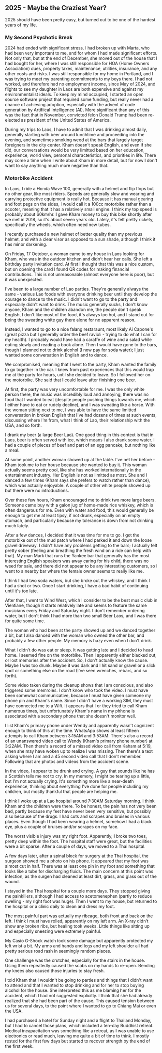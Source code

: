 ## 2025 - Maybe the Craziest Year?

2025 should have been pretty easy, but turned out to be one of the hardest years of my life.

### My Second Psychotic Break

2024 had ended with significant stress. I had broken up with Marta, who had been very important to me, and for whom I had made significant efforts. Not only that, but at the end of December, she moved out of the house that I had bought for her, where I was still responsible for HOA (Home Owners Association) dues, property taxes, maintenance, utilities, insurance, and any other costs and risks. I was still responsible for my home in Portland, and I was trying to meet my parenting commitments to my boys there. I had not worked, and therefore had no employment income, since May of 2024, and flights to see my daughter in Laos are both expensive and against my environmentalist ideals. To keep my mind occupied, I started an open source software project that required some funding, but really never had a chance of achieving adoption, especially with the advent of code generation by Artifiical Intelligence (AI). More significant than any of this was the fact that in November, convicted felon Donald Trump had been re-elected as president of the United States of America. 

During my trips to Laos, I have to admit that I was drinking almost daily, generally starting with beer around lunchtime and proceeding into the evening, and sometimes smoking weed at the bars that largely target foreigners in the city center. Kham doesn't speak English, and even if she did, our conversations would be very limitted based on her education, experience, world view, personal characteristics, and priorities in life. There may come a time when I write about Kham in more detail, but for now I don't want to say anything much more negative than that.



### Motorbike Accident

In Laos, I ride a Honda Wave 100, generally with a helmet and flip flops but no other gear, like most riders. Speeds are generally slow and wearing and carrying protective equipment is really hot. Because it has manual gearing and foot pegs on the sides, I would call it a 100cc motorbike rather than a scooter, meaning that it has a relatively small engine. I think my top speed is probably about 60km/hr. I gave Kham money to buy this bike shortly after we met in 2018, so it's about seven years old. Lately, it's felt pretty rickety, specifically the wheels, which often need new tubes. 

I recently purchased a new helmet of better quality than my previous helmet, and with a clear visor as opposed to a sun shade, although I think it has minor darkening. 

On Friday, 17 October, a woman came to my house in Laos looking for Kham, who was in the outdoor kitchen and didn't hear her calls. She left a birthday party invitation card. At first I thought that this was a nice custom, but on opening the card I found QR codes for making financial contributions. This is not unreasonable (almost everyone here is poor), but it was unexpected.

I've been to a large number of Lao parties. They're generally always the same - various Lao foods with everyone drinking beer until they develop the courage to dance to the music. I didn't want to go to the party and especially didn't want to drink. The music generally sucks, I don't know anyone, Kham and the children abandon me, the people don't speak English, I don't like most of the food, it's always too hot, and I stand out for being the sweating white guy there alone for no apparent reason.

Instead, I wanted to go to a nice falang restaraunt, most likely Ai Capone's (great pizza but I generally order the beef ravioli - trying to do what I can for my health). I probably would have had a caraffe of wine and a salad while eating slowly and reading a book alone. Then I would have gone to the bars, though I planned not to drink alcohol (I now pay for soda water); I just wanted some conversation in English and to dance.

We compromised, meaning that I went to the party, Kham wanted the family to go together in the car. I knew from past experiences that this would trap me at the party for hours, until she decided to leave. So I followed her on the motorbike. She said that I could leave after finishing one beer.

At first, the party was very uncomfortable for me. I was the only white person there, the music was incredibly loud and annoying, there was no food that I wanted to eat (despite people pushing things towards me, which I either have to eat or rudely decline), and I was sweating like a horse. With the woman sitting next to me, I was able to have the same limitted conversation in broken English that I've had dozens of times at such events, discussing where I'm from, what I think of Lao, their relationship with the USA, and so forth.

I drank my beer (a large Beer Lao). One good thing in this context is that in Laos, beer is often served with ice, which means I also drank some water. I had a couple of pieces of beef and part of an egg pancake, but nothing like a meal. 

At some point, another woman showed up at the table. I've net her before - Kham took me to her house because she wanted to buy it. This woman actually seems pretty cool, like she has worked internationally in the entertainment industry. Her English is not as limitted as most. She and I danced a few times (Kham says she prefers to watch rather than dance), which was actually enjoyable. A couple of other white people showed up but there were no introductions. 

Over these few hours, Kham encouraged me to drink two more large beers. Someone came buy with a galon jug of home-made rice whiskey, which is often dangerous for me. Even with water and food, this would generally be enough to get me at least tipsy, if not drunk, especially on an empty stomach, and particularly because my tolerance is down from not drinking much lately. 

After a few dances, I decided that it was time for me to go. I got the motorbike out of the mud patch where I had parked it and down the loose gravel driveway. I didn't have any problems getting to the bars; I actually felt pretty sober (feeling and breathing the fresh wind on a ride can help with that). My man Mark that runs the Yankee bar that generally has the most interesting English speakers was away caring for his child, there was no weed for sale, and there did not appear to be any interesting customers, so I went to a nearby bar where the female owner seems to really like me.

I think I had two soda waters, but she broke out the whiskey, and I think I had a shot or two. Once I start drinking, I have a bad habit of continuing until it's too late.

After that, I went to Wind West, which I consider to be the best music club in Vientiane, though it starts relatively late and seems to feature the same musicians every Friday and Saturday night. I don't remember ordering water, but I don't think I had more than two small Beer Laos, and I was there for quite some time.

The woman who had been at the party showed up and we danced together a bit, but I also danced with the woman who owned the other bar, and probably a few other people. My memory is hazy even when I don't drink.

What I didn't do was eat or sleep. It was getting late and I decided to head home. I seemed fine on the motorbike. Then I apparently either blacked out, or lost memories after the accident. So, I don't actually know the cause. Maybe I was too drunk. Maybe it was dark and I hit sand or gravel or a slick spot or something else on the road (I've seen wrenches, rebars, and so forth).

Some video taken during the cleanup shows that I am conscious, and also triggered some memroies. I don't know who took the video. I must have been somewhat communicative, because I must have given someone my phone pin and Kham's name. Since I didn't have a working SIM, they must have connected me to a Wifi. It appears that I or they tried to call Kham numerous times, but unfortunately Kham's name in my phhone is associated with a secondary phone that she doesn't monitor well.

I list Kham's primary phone under Wendy and apparently wasn't cognizent enough to think of this at the time. WhatsApp shows at least fifteen attempts to call Kham between 3:15AM and 3:53AM. There's also a record of an unanswered video call to Wendy (Kham's primary phone number) at 3:22AM. Then there's a record of a missed video call from Kaham at 5:19, when she may have woken up to realize I was missing. Then there's a text asking where I am and a 45 second video call that I don't remember. Following that are photos and videos from the accident scene.

In the video, I appear to be drunk and crying. A guy that sounds like he has a Scottish tells me not to cry. In my memory, I might be tearing up a little, but I'm not actually crying. It's something more like a near-death experience, thinking about everything I've done for people including my children, but mostly thankful that people are helping me.

I think I woke up at a Lao hospital around 7:30AM Saturday morning. I think Kham and the children were there. To be honest, the pain has not very been bad, partly because my feet have never been very sensitive, but possibly also because of the drugs. I had cuts and scrapes and bruises in various places. Even though I had been wearing a helmet, somehow I had a black eye, plus a couple of bruises and/or scrapes on my face. 

The worst visible injury was my right foot. Apparently, I broke two toes, pretty deep within the foot. The hospital staff were great, but the facilities were a bit sparse. After a couple of days, we moved to a Thai hospital.

A few days later, after a spinal block for surgery at the Thai hospital, the surgeon showed me a photo on his phone. It appeared that my foot was almost cut in half. There was at least one pin in my foot and something that looks like a tube for discharging fluids. The main concern at this point was infection, as the surgen had cleaned at least dirt, grass, and glass out of the wound.

I stayed in the Thai hospital for a couple more days. They stopped giving me painkillers, although I had access to acetomenephen (partly to reduce swelling - my right foot was huge). Then I went to my house, but returned to the hospital or a clinic daily to clean and dress my foot.

The most painful part was actually my ribcage, both front and back on the left. I think I must have rolled, apparently on my left arm. An X-ray didn't show any broken ribs, but healing took weeks. Little things like sitting up and especially sneezing were extremely painful. 

My Casio G-Shock watch took some damage but apparently protected my left wrist a bit. My arms and hands and legs and my left shoulder all had pretty serious road rash in seemingly random places. 

One challenge was the crutches, especially for the stairs in the house. Using them repeatedly caused the scabs on my hands to re-open. Bending my knees also caused those injuries to stay fresh. 

I told Kham that I wouldn't be going to parties and things that I didn't want to attend and that I wanted to stop drinking and for her to stop buying alcohol for the house. She interpreted this as me blaming her for the accident, which I had not suggested explicitly. I think that she had already realized that she had been part of the cause. This caused tension between us for several days, to the point where I wanted to go to Chiang Mai or even the USA.

I had purchased a hotel for Sunday night and a flight to Thailand Monday, but I had to cancel those plans, which included a ten-day Buddhist retreat. Medical incapacitation was something like a retreat, as I was unable to use electronics or read much, leaving me quite a bit of time to think. I mostly rested for the first few days but started to recover strength by the end of the first week.